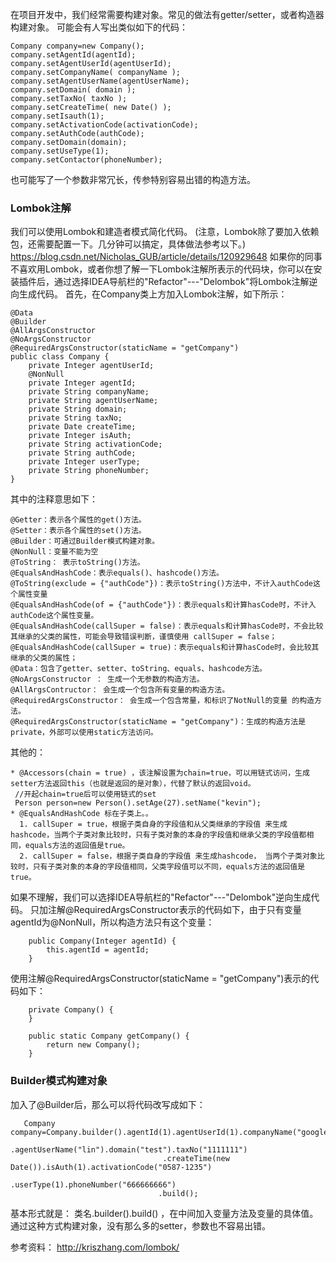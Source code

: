 在项目开发中，我们经常需要构建对象。常见的做法有getter/setter，或者构造器构建对象。
可能会有人写出类似如下的代码：
```
Company company=new Company();
company.setAgentId(agentId);
company.setAgentUserId(agentUserId);
company.setCompanyName( companyName );
company.setAgentUserName(agentUserName);
company.setDomain( domain );
company.setTaxNo( taxNo );
company.setCreateTime( new Date() );
company.setIsauth(1);
company.setActivationCode(activationCode);
company.setAuthCode(authCode);
company.setDomain(domain);
company.setUseType(1);
company.setContactor(phoneNumber);
```
也可能写了一个参数非常冗长，传参特别容易出错的构造方法。
### Lombok注解
我们可以使用Lombok和建造者模式简化代码。
(注意，Lombok除了要加入依赖包，还需要配置一下。几分钟可以搞定，具体做法参考以下。)
https://blog.csdn.net/Nicholas_GUB/article/details/120929648
如果你的同事不喜欢用Lombok，或者你想了解一下Lombok注解所表示的代码块，你可以在安装插件后，通过选择IDEA导航栏的"Refactor"---"Delombok"将Lombok注解逆向生成代码。
首先，在Company类上方加入Lombok注解，如下所示：
```
@Data
@Builder
@AllArgsConstructor
@NoArgsConstructor
@RequiredArgsConstructor(staticName = "getCompany")
public class Company {
    private Integer agentUserId;
    @NonNull
    private Integer agentId;
    private String companyName;
    private String agentUserName;
    private String domain;
    private String taxNo;
    private Date createTime;
    private Integer isAuth;
    private String activationCode;
    private String authCode;
    private Integer userType;
    private String phoneNumber;
}
```
其中的注释意思如下：
```
@Getter：表示各个属性的get()方法。
@Setter：表示各个属性的set()方法。
@Builder：可通过Builder模式构建对象。
@NonNull：变量不能为空
@ToString： 表示toString()方法。
@EqualsAndHashCode：表示equals()、hashcode()方法。
@ToString(exclude = {"authCode"})：表示toString()方法中，不计入authCode这个属性变量
@EqualsAndHashCode(of = {"authCode"})：表示equals和计算hasCode时，不计入authCode这个属性变量。
@EqualsAndHashCode(callSuper = false)：表示equals和计算hasCode时，不会比较其继承的父类的属性，可能会导致错误判断，谨慎使用 callSuper = false；
@EqualsAndHashCode(callSuper = true)：表示equals和计算hasCode时，会比较其继承的父类的属性；
@Data：包含了getter、setter、toString、equals、hashcode方法。
@NoArgsConstructor ： 生成一个无参数的构造方法。
@AllArgsContructor： 会生成一个包含所有变量的构造方法。
@RequiredArgsConstructor： 会生成一个包含常量，和标识了NotNull的变量 的构造方法。
@RequiredArgsConstructor(staticName = "getCompany")：生成的构造方法是private，外部可以使用static方法访问。
```
其他的：
```
* @Accessors(chain = true) ，该注解设置为chain=true，可以用链式访问，生成setter方法返回this（也就是返回的是对象），代替了默认的返回void。
 //开起chain=true后可以使用链式的set
 Person person=new Person().setAge(27).setName("kevin");
* @EqualsAndHashCode 标在子类上。。
  1. callSuper = true，根据子类自身的字段值和从父类继承的字段值 来生成hashcode，当两个子类对象比较时，只有子类对象的本身的字段值和继承父类的字段值都相同，equals方法的返回值是true。
  2. callSuper = false，根据子类自身的字段值 来生成hashcode， 当两个子类对象比较时，只有子类对象的本身的字段值相同，父类字段值可以不同，equals方法的返回值是true。

```
如果不理解，我们可以选择IDEA导航栏的"Refactor"---"Delombok"逆向生成代码。
只加注解@RequiredArgsConstructor表示的代码如下，由于只有变量agentId为@NonNull，所以构造方法只有这个变量：
```
    public Company(Integer agentId) {
        this.agentId = agentId;
    }
```
使用注解@RequiredArgsConstructor(staticName = "getCompany")表示的代码如下：
```
    private Company() {
    }

    public static Company getCompany() {
        return new Company();
    }
```
### Builder模式构建对象
加入了@Builder后，那么可以将代码改写成如下：
```
   Company company=Company.builder().agentId(1).agentUserId(1).companyName("google")
                                  .agentUserName("lin").domain("test").taxNo("1111111")
                                  .createTime(new Date()).isAuth(1).activationCode("0587-1235")
                                  .userType(1).phoneNumber("666666666")
                                 .build();
```
基本形式就是： 类名.builder().build() ，在中间加入变量方法及变量的具体值。
通过这种方式构建对象，没有那么多的setter，参数也不容易出错。

参考资料：
http://kriszhang.com/lombok/